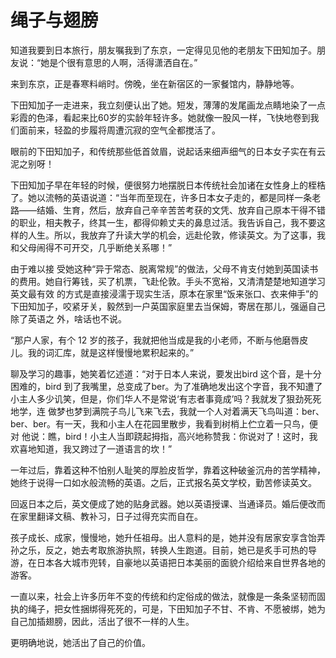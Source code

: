 # 绳子与翅膀

知道我要到日本旅行，朋友嘱我到了东京，一定得见见他的老朋友下田知加子。朋友说：“她是个很有意思的人啊，活得潇洒自在。” 

来到东京，正是春寒料峭时。傍晚，坐在新宿区的一家餐馆内，静静地等。 

下田知加子一走进来，我立刻便认出了她。短发，薄薄的发尾画龙点睛地染了一点彩霞的色泽，看起来比60岁的实龄年轻许多。她就像一股风一样，飞快地卷到我们面前来，轻盈的步履将周遭沉寂的空气全都搅活了。 

眼前的下田知加子，和传统那些低首敛眉，说起话来细声细气的日本女子实在有云泥之别呀！ 

下田知加子早在年轻的时候，便很努力地摆脱日本传统社会加诸在女性身上的桎梏了。她以流畅的英语说道：“当年而至现在，许多日本女子走的，都是同样一条老路——结婚、生育，然后，放弃自己辛辛苦苦考获的文凭、放弃自己原本干得不错的职业，相夫教子，终其一生，都得仰赖丈夫的鼻息过活。我告诉自己，我不要这样的人生。所以，我放弃了升读大学的机会，远赴伦敦，修读英文。为了这事，我和父母闹得不可开交，几乎断绝关系哪！” 

由于难以接 受她这种“异于常态、脱离常规”的做法，父母不肯支付她到英国读书的费用。她自行筹钱，买了机票，飞赴伦敦。手头不宽裕，又清清楚楚地知道学习英文最有效 的方式是直接浸濡于现实生活，原本在家里“饭来张口、衣来伸手”的下田知加子，咬紧牙关，毅然到一户英国家庭里去当保姆，寄居在那儿，强逼自己除了英语之 外，啥话也不说。 

“那户人家，有个 12 岁的孩子，我就把他当成是我的小老师，不断与他磨唇皮儿。我的词汇库，就是这样慢慢地累积起来的。” 

聊及学习的趣事，她笑着忆述道：“对于日本人来说，要发出bird 这个音，是十分困难的，bird 到了我嘴里，总变成了ber。为了准确地发出这个字音，我不知遭了小主人多少讥笑，但是，你们华人不是常说‘有志者事竟成’吗？我就发了狠劲死死地学，连 做梦也梦到满院子鸟儿飞来飞去，我就一个人对着满天飞鸟叫道：ber、ber、ber。有一天，我和小主人在花园里散步，我看到树梢上伫立着一只鸟，便对 他说：瞧，bird！小主人当即跷起拇指，高兴地称赞我：你说对了！这时，我欢喜地知道，我又跨过了一道语言的坎！” 

一年过后，靠着这种不怕别人耻笑的厚脸皮哲学，靠着这种破釜沉舟的苦学精神，她终于说得一口如水般流畅的英语。之后，正式报名英文学校，勤苦修读英文。 

回返日本之后，英文便成了她的贴身武器。她以英语授课、当通译员。婚后便改而在家里翻译文稿、教补习，日子过得充实而自在。 

孩子成长、成家，慢慢地，她升任祖母。出人意料的是，她并没有居家安享含饴弄孙之乐，反之，她去考取旅游执照，转换人生跑道。目前，她已是炙手可热的导游，在日本各大城市兜转，自豪地以英语把日本美丽的面貌介绍给来自世界各地的游客。 

一直以来，社会上许多历年不变的传统和约定俗成的做法，就像是一条条坚韧而固执的绳子，把女性捆绑得死死的，可是，下田知加子不甘、不肯、不愿被绑，她为自己加插翅膀，因此，活出了很不一样的人生。 

更明确地说，她活出了自己的价值。